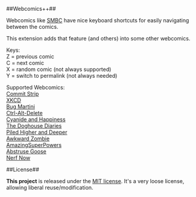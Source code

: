 ##Webcomics++##


Webcomics like [SMBC](http://www.smbc-comics.com/) have nice keyboard shortcuts for easily navigating between the comics.  

This extension adds that feature (and others) into some other webcomics.

Keys:  
Z = previous comic  
C = next comic  
X = random comic (not always supported)  
Y = switch to permalink (not always needed)  

Supported Webcomics:  
[Commit Strip](www.commitstrip.com)  
[XKCD](www.xkcd.com)  
[Bug Martini](www.bugmartini.com)  
[Ctrl-Alt-Delete](http://www.cad-comic.com/)   
[Cyanide and Happiness](http://explosm.net/)  
[The Doghouse Diaries](http://thedoghousediaries.com/)   
[Piled Higher and Deeper](http://phdcomics.com/comics.php)  
[Awkward Zombie](http://www.awkwardzombie.com/)  
[AmazingSuperPowers](http://www.amazingsuperpowers.com/)   
[Abstruse Goose](http://www.abstrusegoose.com/)  
[Nerf Now](http://www.nerfnow.com/)


##License##

**This project** is released under the [MIT license](https://tldrlegal.com/license/mit-license#fulltext).  It's a very loose license, allowing liberal reuse/modification.